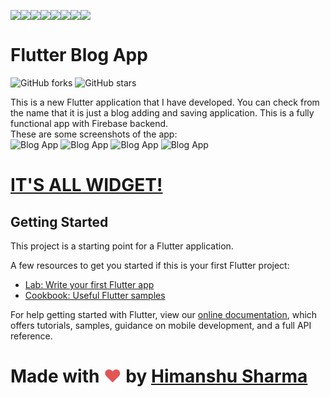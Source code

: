 [![](https://sourcerer.io/fame/himanshusharma89/himanshusharma89/Flutter-Blog-App/images/0)](https://sourcerer.io/fame/himanshusharma89/himanshusharma89/Flutter-Blog-App/links/0)[![](https://sourcerer.io/fame/himanshusharma89/himanshusharma89/Flutter-Blog-App/images/1)](https://sourcerer.io/fame/himanshusharma89/himanshusharma89/Flutter-Blog-App/links/1)[![](https://sourcerer.io/fame/himanshusharma89/himanshusharma89/Flutter-Blog-App/images/2)](https://sourcerer.io/fame/himanshusharma89/himanshusharma89/Flutter-Blog-App/links/2)[![](https://sourcerer.io/fame/himanshusharma89/himanshusharma89/Flutter-Blog-App/images/3)](https://sourcerer.io/fame/himanshusharma89/himanshusharma89/Flutter-Blog-App/links/3)[![](https://sourcerer.io/fame/himanshusharma89/himanshusharma89/Flutter-Blog-App/images/4)](https://sourcerer.io/fame/himanshusharma89/himanshusharma89/Flutter-Blog-App/links/4)[![](https://sourcerer.io/fame/himanshusharma89/himanshusharma89/Flutter-Blog-App/images/5)](https://sourcerer.io/fame/himanshusharma89/himanshusharma89/Flutter-Blog-App/links/5)[![](https://sourcerer.io/fame/himanshusharma89/himanshusharma89/Flutter-Blog-App/images/6)](https://sourcerer.io/fame/himanshusharma89/himanshusharma89/Flutter-Blog-App/links/6)[![](https://sourcerer.io/fame/himanshusharma89/himanshusharma89/Flutter-Blog-App/images/7)](https://sourcerer.io/fame/himanshusharma89/himanshusharma89/Flutter-Blog-App/links/7)
# Flutter Blog App

![GitHub forks](https://img.shields.io/github/forks/himanshusharma89/Flutter-Blog-App?style=for-the-badge) ![GitHub stars](https://img.shields.io/github/stars/himanshusharma89/Flutter-Blog-App?style=for-the-badge)


This is a new Flutter application that I have developed. You can check from the name that it is just a blog adding and saving application.
This is a fully functional app with Firebase backend. <br>
These are some screenshots of the app:<br>
![Blog App](https://github.com/himanshusharma89/Flutter-Blog-App/blob/master/screenshots/Screenshot_1579944824.png)
![Blog App](https://github.com/himanshusharma89/Flutter-Blog-App/blob/master/screenshots/Screenshot_1579944830.png)
![Blog App](https://github.com/himanshusharma89/Flutter-Blog-App/blob/master/screenshots/Screenshot_1579944841.png)
![Blog App](https://github.com/himanshusharma89/Flutter-Blog-App/blob/master/screenshots/Screenshot_1579944836.png)


# <a href="https://itsallwidgets.com/blog-app">IT'S ALL WIDGET!</a>

## Getting Started

This project is a starting point for a Flutter application.

A few resources to get you started if this is your first Flutter project:

- [Lab: Write your first Flutter app](https://flutter.dev/docs/get-started/codelab)
- [Cookbook: Useful Flutter samples](https://flutter.dev/docs/cookbook)

For help getting started with Flutter, view our
[online documentation](https://flutter.dev/docs), which offers tutorials,
samples, guidance on mobile development, and a full API reference.

# Made with <span style="color: #e25555;">&#9829;</span> by <a href="https://www.linkedin.com/in/himanshusharma89/">Himanshu Sharma</a>
